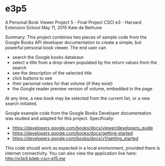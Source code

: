 # e3p5


 A Personal Book Viewer
 Project 5 - Final Project
 CSCI e3 - Harvard Extension School
 May 11, 2015
 Kate de Bethune
 
 Summary: This project combines two pieces of sample code from the Google Books API
 developer documentation to create a simple, but powerful personal book viewer.
 The end user can 
 * search the Google books database 
 * select a title from a drop-down populated by the return values from the search
 * see the description of the selected title
 * click buttons to see
  * their personal notes for that volume (if they exist)
  * the Google reader preview version of volume, embedded in the page
 
 At any time, a new book may be selected from the current list, or a new search
 initiated.

 Google example code from the Google Books Developer documentation 
 was studied and adapted for this project. Specifically:
 * https://developers.google.com/books/docs/viewer/developers_guide
 * https://developers.google.com/books/docs/getting-started
 * https://developers.google.com/books/docs/v1/getting_started
 
 This code should work as expected in a local environment, provided there is internet connectivity.
 You can also view the application live here: http://e3p5.kdeb-csci-e15.me

